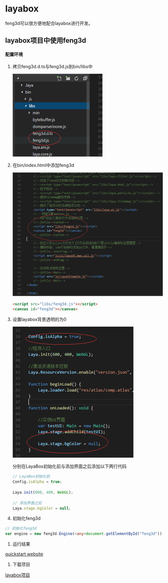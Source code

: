 # layabox

feng3d可以很方便地配合layabox进行开发。

## layabox项目中使用feng3d

#### 配置环境
1. 拷贝feng3d.d.ts与feng3d.js到bin/libs中

    ![](_images/layaboxcopyfeng3dtolibs.png)

1. 在bin/index.html中添加feng3d

    ![](_images/layaboxindexaddfeng3d.png)
    ```html
    <script src="libs/feng3d.js"></script>
    <canvas id="feng3d"></canvas>
    ```
1. 设置layabox背景透明的为0
    
    ![](_images/layaboxalphatozero.png)

    分别在LayaBox初始化前与添加界面之后添加以下两行代码
    ```typescript
    // LayaBox初始化前
    Config.isAlpha = true;

    Laya.init(600, 400, WebGL);

    // 添加界面之后
    Laya.stage.bgColor = null;
    ```

1. 初始化feng3d
```typescript
// 初始化feng3d
var engine = new feng3d.Engine(<any>document.getElementById("feng3d"));
```
1. 运行结果

[quickstart website](_media/layaboxproject/bin/index.html ':include :type=iframe width=100% height=400px')

1. 下载项目

[layabox项目](http://feng3d.com/docs/_media/layaboxproject.zip)